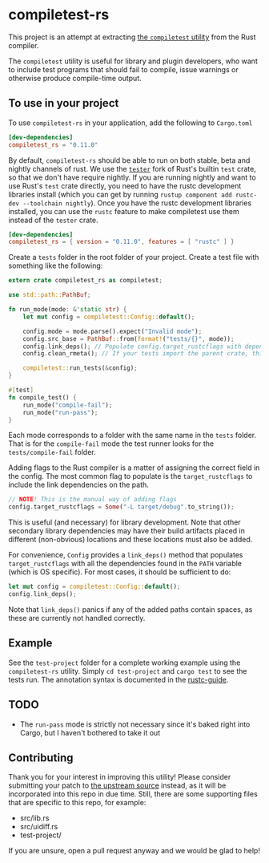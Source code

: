 compiletest-rs
==============

This project is an attempt at extracting [the `compiletest` utility][upstream]
from the Rust compiler.

The `compiletest` utility is useful for library and plugin developers, who want
to include test programs that should fail to compile, issue warnings or
otherwise produce compile-time output.

To use in your project
----------------------
To use `compiletest-rs` in your application, add the following to `Cargo.toml`

```toml
[dev-dependencies]
compiletest_rs = "0.11.0"
```

By default, `compiletest-rs` should be able to run on both stable, beta and
nightly channels of rust. We use the [`tester`][tester] fork of Rust's builtin
`test` crate, so that we don't have require nightly. If you are running nightly
and want to use Rust's `test` crate directly, you need to have the rustc development
libraries install (which you can get by running `rustup component add rustc-dev
--toolchain nightly`). Once you have the rustc development libraries installed, you
can use the `rustc` feature to make compiletest use them instead of the `tester`
crate.

```toml
[dev-dependencies]
compiletest_rs = { version = "0.11.0", features = [ "rustc" ] }
```

Create a `tests` folder in the root folder of your project. Create a test file
with something like the following:

```rust
extern crate compiletest_rs as compiletest;

use std::path::PathBuf;

fn run_mode(mode: &'static str) {
    let mut config = compiletest::Config::default();

    config.mode = mode.parse().expect("Invalid mode");
    config.src_base = PathBuf::from(format!("tests/{}", mode));
    config.link_deps(); // Populate config.target_rustcflags with dependencies on the path
    config.clean_rmeta(); // If your tests import the parent crate, this helps with E0464

    compiletest::run_tests(&config);
}

#[test]
fn compile_test() {
    run_mode("compile-fail");
    run_mode("run-pass");
}

```

Each mode corresponds to a folder with the same name in the `tests` folder. That
is for the `compile-fail` mode the test runner looks for the
`tests/compile-fail` folder.

Adding flags to the Rust compiler is a matter of assigning the correct field in
the config. The most common flag to populate is the
`target_rustcflags` to include the link dependencies on the path.

```rust
// NOTE! This is the manual way of adding flags
config.target_rustcflags = Some("-L target/debug".to_string());
```

This is useful (and necessary) for library development. Note that other
secondary library dependencies may have their build artifacts placed in
different (non-obvious) locations and these locations must also be
added.

For convenience, `Config` provides a `link_deps()` method that
populates `target_rustcflags` with all the dependencies found in the
`PATH` variable (which is OS specific). For most cases, it should be
sufficient to do:

```rust
let mut config = compiletest::Config::default();
config.link_deps();
```

Note that `link_deps()` panics if any of the added paths contain spaces, as
these are currently not handled correctly.

Example
-------
See the `test-project` folder for a complete working example using the
`compiletest-rs` utility. Simply `cd test-project` and `cargo test` to see the
tests run. The annotation syntax is documented in the [rustc-guide][annotations].

TODO
----
 - The `run-pass` mode is strictly not necessary since it's baked right into
   Cargo, but I haven't bothered to take it out

Contributing
------------

Thank you for your interest in improving this utility! Please consider
submitting your patch to [the upstream source][src] instead, as it will
be incorporated into this repo in due time. Still, there are some supporting
files that are specific to this repo, for example:

- src/lib.rs
- src/uidiff.rs
- test-project/

If you are unsure, open a pull request anyway and we would be glad to help!


[upstream]: https://github.com/rust-lang/rust/tree/master/src/tools/compiletest
[src]: https://github.com/rust-lang/rust/tree/master/src/tools/compiletest/src
[annotations]: https://rustc-dev-guide.rust-lang.org/tests/ui.html#error-annotations
[tester]: https://crates.io/crates/tester
